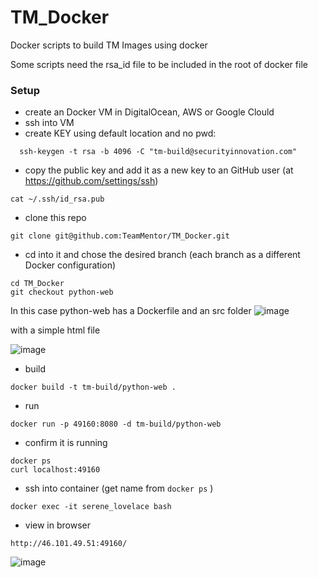 # TM_Docker
Docker scripts to build TM Images using docker

Some scripts need the rsa_id file to be included in the root of docker file


### Setup

- create an Docker VM in DigitalOcean, AWS or Google Clould
- ssh into VM
- create KEY using default location and no pwd:
```
  ssh-keygen -t rsa -b 4096 -C "tm-build@securityinnovation.com"
```  
- copy the public key and add it as a new key to an GitHub user (at https://github.com/settings/ssh)
```
cat ~/.ssh/id_rsa.pub
```
- clone this repo
```
git clone git@github.com:TeamMentor/TM_Docker.git
```
- cd into it and chose the desired branch (each branch as a different Docker configuration)
```
cd TM_Docker
git checkout python-web
```

In this case python-web has a Dockerfile and an src folder
![image](https://cloud.githubusercontent.com/assets/656739/7882741/b5932eca-0608-11e5-80a0-31c86e4a51a9.png)

with a simple html file

![image](https://cloud.githubusercontent.com/assets/656739/7882803/38632648-0609-11e5-9f1e-5287420686b1.png)

- build
```
docker build -t tm-build/python-web .
```
- run
```
docker run -p 49160:8080 -d tm-build/python-web
```
- confirm it is running
```
docker ps
curl localhost:49160
``` 
- ssh into container (get name from ```docker ps``` )
```
docker exec -it serene_lovelace bash
```
- view in browser
```
http://46.101.49.51:49160/
```
![image](https://cloud.githubusercontent.com/assets/656739/7882723/708b6324-0608-11e5-97aa-8ee4ba72b6f7.png)

